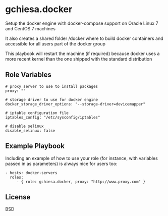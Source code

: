 gchiesa.docker
==============

Setup the docker engine with docker-compose support on Oracle Linux 7 and CentOS 7 machines

It also creates a shared folder /docker where to build docker containers and accessible for all users part of the docker group

This playbook will restart the machine (if required) because docker uses a more recent kernel than the one shipped with the standard distribution

Role Variables
--------------
```
# proxy server to use to install packages
proxy: ""

# storage driver to use for docker engine
docker_storage_driver_options: "--storage-driver=devicemapper"

# iptable configuration file
iptables_config: "/etc/sysconfig/iptables"

# disable selinux
disable_selinux: false
```

Example Playbook
----------------

Including an example of how to use your role (for instance, with variables passed in as parameters) is always nice for users too:

    - hosts: docker-servers
      roles:
         - { role: gchiesa.docker, proxy: "http://www.proxy.com" }

License
-------

BSD
